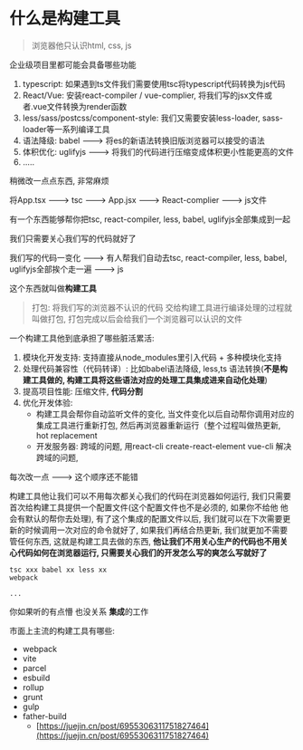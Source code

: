 # 什么是构建工具

> 浏览器他只认识html, css, js

企业级项目里都可能会具备哪些功能

1. typescript: 如果遇到ts文件我们需要使用tsc将typescript代码转换为js代码   
2. React/Vue: 安装react-compiler / vue-complier, 将我们写的jsx文件或者.vue文件转换为render函数
3. less/sass/postcss/component-style: 我们又需要安装less-loader, sass-loader等一系列编译工具
4. 语法降级: babel ---> 将es的新语法转换旧版浏览器可以接受的语法
5. 体积优化: uglifyjs ---> 将我们的代码进行压缩变成体积更小性能更高的文件
6. .....

稍微改一点点东西, 非常麻烦

将App.tsx ---> tsc ---> App.jsx ---> React-complier ---> js文件

有一个东西能够帮你把tsc, react-compiler, less, babel, uglifyjs全部集成到一起

我们只需要关心我们写的代码就好了 

我们写的代码一变化 ---> 有人帮我们自动去tsc, react-compiler, less, babel, uglifyjs全部挨个走一遍 ---> js

这个东西就叫做**构建工具**

> 打包: 将我们写的浏览器不认识的代码 交给构建工具进行编译处理的过程就叫做打包, 打包完成以后会给我们一个浏览器可以认识的文件

一个构建工具他到底承担了哪些脏活累活:

1. 模块化开发支持: 支持直接从node_modules里引入代码 + 多种模块化支持
2. 处理代码兼容性（代码转译）: 比如babel语法降级, less,ts 语法转换(**不是构建工具做的, 构建工具将这些语法对应的处理工具集成进来自动化处理**)
3. 提高项目性能: 压缩文件, **代码分割**
4. 优化开发体验: 
    - 构建工具会帮你自动监听文件的变化, 当文件变化以后自动帮你调用对应的集成工具进行重新打包, 然后再浏览器重新运行（整个过程叫做热更新, hot replacement
    - 开发服务器: 跨域的问题, 用react-cli create-react-element vue-cli  解决跨域的问题, 

每次改一点 ---> 这个顺序还不能错 



构建工具他让我们可以不用每次都关心我们的代码在浏览器如何运行, 我们只需要首次给构建工具提供一个配置文件(这个配置文件也不是必须的, 如果你不给他 他会有默认的帮你去处理), 有了这个集成的配置文件以后, 我们就可以在下次需要更新的时候调用一次对应的命令就好了, 如果我们再结合热更新, 我们就更加不需要管任何东西, 这就是构建工具去做的东西, **他让我们不用关心生产的代码也不用关心代码如何在浏览器运行, 只需要关心我们的开发怎么写的爽怎么写就好了**

```
tsc xxx babel xx less xx
webpack

... 
``` 

你如果听的有点懵 也没关系 **集成**的工作

市面上主流的构建工具有哪些:

- webpack
- vite
- parcel
- esbuild
- rollup
- grunt
- gulp
- father-build
    - [https://juejin.cn/post/6955306311751827464](https://juejin.cn/post/6955306311751827464)

